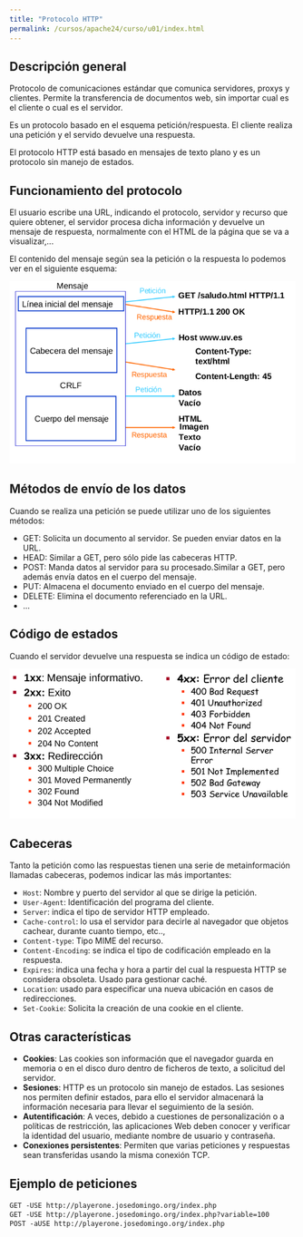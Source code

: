 ```yaml
---
title: "Protocolo HTTP"
permalink: /cursos/apache24/curso/u01/index.html
---
```


## Descripción general

Protocolo de comunicaciones estándar que comunica servidores, proxys y clientes. Permite la transferencia de documentos web, sin importar cual es el cliente o cual es el servidor.

Es un protocolo basado en el esquema petición/respuesta. El cliente realiza una petición y el servido devuelve una respuesta.

El protocolo HTTP está basado en mensajes de texto plano y es un protocolo sin manejo de estados.

## Funcionamiento del protocolo

El usuario escribe una URL, indicando el protocolo, servidor y recurso que quiere obtener, el servidor procesa dicha información y devuelve un mensaje de respuesta, normalmente con el HTML de la página que se va a visualizar,...

El contenido del mensaje según sea la petición o la respuesta lo podemos ver en el siguiente esquema:

![dia1](img/dia1.png)

## Métodos de envío de los datos

Cuando se realiza una petición se puede utilizar uno de los siguientes métodos:

* GET: Solicita un documento al servidor. Se pueden enviar datos en la URL.
* HEAD: Similar a GET, pero sólo pide las cabeceras HTTP.
* POST: Manda datos al servidor para su procesado.Similar a GET, pero además envía datos en el cuerpo del mensaje.
* PUT: Almacena el documento enviado en el cuerpo del mensaje.
* DELETE: Elimina el documento referenciado en la URL.
* ...

## Código de estados

Cuando el servidor devuelve una respuesta se indica un código de estado:

![dia2](img/dia2.png)

## Cabeceras

Tanto la petición como las respuestas tienen una serie de metainformación llamadas cabeceras, podemos indicar las más importantes:

* `Host`: Nombre y puerto del servidor al que se dirige la petición.
* `User-Agent`: Identificación del programa del cliente.
* `Server`: indica el tipo de servidor HTTP empleado.
* `Cache-control`: lo usa el servidor para decirle al navegador que objetos cachear, durante cuanto tiempo, etc..,
* `Content-type`: Tipo MIME del recurso.
* `Content-Encoding`: se indica el tipo de codificación empleado en la respuesta.
* `Expires`: indica una fecha y hora a partir del cual la respuesta HTTP se considera obsoleta. Usado para gestionar caché.
* `Location`: usado para especificar una nueva ubicación en casos de redirecciones.
* `Set-Cookie`: Solicita la creación de una cookie en el cliente.

## Otras características

* **Cookies**: Las cookies son información que el navegador guarda en memoria o en el disco duro dentro de ficheros de texto, a solicitud del servidor.
* **Sesiones**: HTTP es un protocolo sin manejo de estados. Las sesiones nos permiten definir estados, para ello el servidor almacenará la información necesaria para llevar el seguimiento de la sesión.
* **Autentificación**: A veces, debido a cuestiones de personalización o a políticas de restricción, las aplicaciones Web deben conocer y verificar la identidad del usuario, mediante nombre de usuario y contraseña.
* **Conexiones persistentes**: Permiten que varias peticiones y respuestas sean transferidas usando la misma conexión TCP.

## Ejemplo de peticiones

	GET -USE http://playerone.josedomingo.org/index.php
	GET -USE http://playerone.josedomingo.org/index.php?variable=100
	POST -aUSE http://playerone.josedomingo.org/index.php
